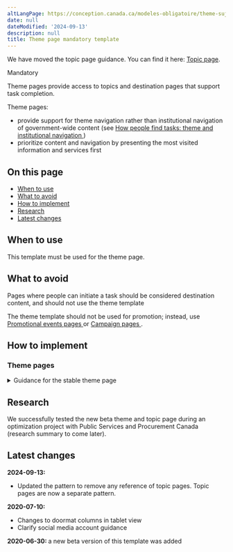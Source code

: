 ```yaml
---
altLangPage: https://conception.canada.ca/modeles-obligatoire/theme-sujet.html
date: null
dateModified: '2024-09-13'
description: null
title: Theme page mandatory template
---
```


<p>We have moved the topic page guidance. You can find it here: <a href="topic.html">Topic page</a>.</p>



<p>
 <span class="label label-danger">
  Mandatory
 </span>
</p>

<p>
 Theme pages provide access to topics and destination pages that support task completion.
</p>

<p>
 Theme pages:
</p>

<ul>
 <li>
  provide support for theme navigation rather than institutional navigation of government-wide content (see
  <a href="{{ site.url }}/specifications/information-findability/organizing-content.html#toc1">
   How people find tasks: theme and institutional navigation
  </a>
  )
 </li>
 <li>
  prioritize content and navigation by presenting the most visited information and services first
 </li>
</ul>

<section>
 <h2>
  On this page
 </h2>
 <ul>
  <li>
   <a href="#use">
    When to use
   </a>
  </li>
  <li>
   <a href="#avoid">
    What to avoid
   </a>
  </li>
  <li>
   <a href="#specifications">
    How to implement
   </a>
  </li>
  <li>
   <a href="#research">
    Research
   </a>
  </li>
  <li>
   <a href="#changes">
    Latest changes
   </a>
  </li>
 </ul>
</section>

<section>
 <h2 id="use">
  When to use
 </h2>
 <p>
  This template must be used for the theme page.
 </p>
</section>

<section>
 <h2 id="avoid">
  What to avoid
 </h2>
 <p>
  Pages where people can initiate a task should be considered destination content, and should not use the theme template
 </p>
 <p>
  The theme template should not be used for promotion; instead, use
  <a href="../recommended-templates/promotional-events-pages.html">
   Promotional events pages
  </a>
  or
  <a href="../recommended-templates/campaign-pages.html">
   Campaign pages
  </a>
  .
 </p>
</section>

<section>
 <h2 id="specifications">
  How to implement
 </h2>
</section>


<div class="clearfix">
</div>

<section>
 <h3>
  Theme pages
 </h3>

 <details>
  <summary>
   Guidance for the stable theme page
  </summary>
  <div class="btn-group mrgn-bttm-sm">
   <button class="btn btn-default wb-toggle" data-toggle='{"selector": "details", "parent": "#template-elements-1", "type": "on"}' type="button">
    Expand All
   </button>
   <button class="btn btn-default wb-toggle" data-toggle='{"selector": "details", "parent": "#template-elements-1", "type": "off"}' type="button">
    Collapse All
   </button>
  </div>
  <div class="row">
   <div class="col-lg-6 pull-right">
    <figure class="mrgn-bttm-lg">
     <figcaption class="text-center">
      <b>
       Theme page template
      </b>
     </figcaption>
     <img alt="Template of theme page showing sections that make up its structure. Read top to bottom and left to right. Specifications detailed below." class="full-width" src="../images/theme-page-en.jpg"/>
    </figure>
   </div>
   <div class="col-lg-6 pull-left">
    <div id="template-elements-1">
     <section>
      <h3>
       1: Theme title
      </h3>
      <p>
       <span class="label label-danger">
        Mandatory
       </span>
      </p>
      <p>
       Describes the theme and page content
      </p>
      <ul class="list-unstyled">
       <li id="element1-1">
        <details class="mrgn-bttm-sm">
         <summary class="wb-toggle" data-toggle='{"print":"on"}'>
          <strong>
           Presentation
          </strong>
         </summary>
         <ul>
          <li>
           theme title must be a unique H1
          </li>
          <li>
           must be the first component on the page
          </li>
         </ul>
        </details>
       </li>
      </ul>
     </section>
     <section>
      <h3>
       2: Theme introductory paragraph
      </h3>
      <p>
       <span class="label label-danger">
        Mandatory
       </span>
      </p>
      <p>
       Describes the top tasks and topics that can be accessed on this page
      </p>
      <ul class="list-unstyled">
       <li id="element1-2a">
        <details class="mrgn-bttm-sm">
         <summary class="wb-toggle" data-toggle='{"print":"on"}'>
          <strong>
           Content
          </strong>
         </summary>
         <ul>
          <li>
           provides an overview of all top tasks that can be accomplished on the given theme
          </li>
          <li>
           keep the text short and concise
          </li>
          <li>
           written for a grade 6-8 reading level
          </li>
         </ul>
        </details>
       </li>
       <li id="element1-2b">
        <details class="mrgn-bttm-sm">
         <summary class="wb-toggle" data-toggle='{"print":"on"}'>
          <strong>
           Presentation
          </strong>
         </summary>
         <ul>
          <li>
           appears below the theme title
          </li>
          <li>
           appears to the left of the theme carousel
          </li>
         </ul>
        </details>
       </li>
      </ul>
     </section>
     <section>
      <h3>
       3: Theme carousel
      </h3>
      <p>
       <span class="label label-info">
        Optional
       </span>
      </p>
      <p>
       Features theme-specific top tasks and topic information that is timely and relevant
      </p>
      <ul class="list-unstyled">
       <li id="element1-3a">
        <details class="mrgn-bttm-sm">
         <summary class="wb-toggle" data-toggle='{"print":"on"}'>
          <strong>
           Content
          </strong>
         </summary>
         <ul>
          <li>
           use the
           <a href="../common-design-patterns/carousels.html">
            Carousels
           </a>
           pattern
          </li>
         </ul>
        </details>
       </li>
       <li id="element1-3b">
        <details class="mrgn-bttm-sm">
         <summary class="wb-toggle" data-toggle='{"print":"on"}'>
          <strong>
           Presentation
          </strong>
         </summary>
         <ul>
          <li>
           appears at the top of the page
          </li>
          <li>
           appears to the right of the theme introductory paragraph
          </li>
         </ul>
        </details>
       </li>
      </ul>
     </section>
     <section>
      <h3>
       4: Theme social media channels
      </h3>
      <p>
       <span class="label label-warning">
        Conditional
       </span>
      </p>
      <p>
       Features theme-specific social media channels
      </p>
      <ul class="list-unstyled">
       <li id="element1-4a">
        <details class="mrgn-bttm-sm">
         <summary class="wb-toggle" data-toggle='{"print":"on"}'>
          <strong>
           Content
          </strong>
         </summary>
         <ul>
          <li>
           this component is mandatory when there is 1 or more theme related social media channels that exist
          </li>
          <li>
           use the
           <a href="../common-design-patterns/social-media-channels.html">
            Social media channels block (follow block)
           </a>
           pattern
          </li>
         </ul>
        </details>
       </li>
       <li id="element1-4b">
        <details class="mrgn-bttm-sm">
         <summary class="wb-toggle" data-toggle='{"print":"on"}'>
          <strong>
           Presentation
          </strong>
         </summary>
         <ul>
          <li>
           appears below the theme introductory paragraph
          </li>
         </ul>
        </details>
       </li>
      </ul>
     </section>
     <section>
      <h3>
       5: Services and information
      </h3>
      <p>
       <span class="label label-danger">
        Mandatory
       </span>
      </p>
      <p>
       Features theme-specific topics
      </p>
      <ul class="list-unstyled">
       <li id="element1-5a">
        <details class="mrgn-bttm-sm">
         <summary class="wb-toggle" data-toggle='{"print":"on"}'>
          <strong>
           Content
          </strong>
         </summary>
         <ul>
          <li>
           use the
           <a href="../common-design-patterns/services-information.html">
            Services and information
           </a>
           pattern
          </li>
         </ul>
        </details>
       </li>
       <li id="element1-5b">
        <details class="mrgn-bttm-sm">
         <summary class="wb-toggle" data-toggle='{"print":"on"}'>
          <strong>
           Presentation
          </strong>
         </summary>
         <ul>
          <li>
           appears below the theme social media channels and to the left of “Most requested”
          </li>
          <li>
           heading is labelled “Services and information”
          </li>
         </ul>
        </details>
       </li>
      </ul>
     </section>
     <section>
      <h3>
       6: Most requested
      </h3>
      <p>
       <span class="label label-danger">
        Mandatory
       </span>
      </p>
      <p>
       Features theme-specific top tasks
      </p>
      <ul class="list-unstyled">
       <li id="element1-6a">
        <details class="mrgn-bttm-sm">
         <summary class="wb-toggle" data-toggle='{"print":"on"}'>
          <strong>
           Content
          </strong>
         </summary>
         <ul>
          <li>
           use the
           <a href="../common-design-patterns/most-requested.html">
            Most requested
           </a>
           pattern
          </li>
         </ul>
        </details>
       </li>
       <li id="element1-6b">
        <details class="mrgn-bttm-sm">
         <summary class="wb-toggle" data-toggle='{"print":"on"}'>
          <strong>
           Presentation
          </strong>
         </summary>
         <ul>
          <li>
           appears to the right of “Services and information”
          </li>
          <li>
           heading is labelled “Most requested”
          </li>
         </ul>
        </details>
       </li>
      </ul>
     </section>
     <section>
      <h3>
       7: More information for
      </h3>
      <p>
       <span class="label label-warning">
        Conditional
       </span>
      </p>
      <p>
       Links to related government-wide audience information
      </p>
      <ul class="list-unstyled">
       <li id="element1-7a">
        <details class="mrgn-bttm-sm">
         <summary class="wb-toggle" data-toggle='{"print":"on"}'>
          <strong>
           Content
          </strong>
         </summary>
         <ul>
          <li>
           this component is mandatory when there is 1 or more theme-related government-wide audience page or audience topic page that exist
          </li>
          <li>
           use the
           <a href="../common-design-patterns/more-information.html">
            More information for
           </a>
           pattern
          </li>
         </ul>
        </details>
       </li>
       <li id="element1-7b">
        <details class="mrgn-bttm-sm">
         <summary class="wb-toggle" data-toggle='{"print":"on"}'>
          <strong>
           Presentation
          </strong>
         </summary>
         <ul>
          <li>
           appears below “Most requested”
          </li>
          <li>
           heading is labelled “More information for”
          </li>
         </ul>
        </details>
       </li>
      </ul>
     </section>
     <section>
      <h3>
       8: Theme features
      </h3>
      <p>
       <span class="label label-danger">
        Mandatory
       </span>
      </p>
      <p>
       Promotes theme-specific current activities being led by departments and agencies across the
       <abbr title="Government of Canada">
        GC
       </abbr>
      </p>
      <ul class="list-unstyled">
       <li id="element1-8a">
        <details class="mrgn-bttm-sm">
         <summary class="wb-toggle" data-toggle='{"print":"on"}'>
          <strong>
           Content
          </strong>
         </summary>
         <ul>
          <li>
           use the
           <a href="../common-design-patterns/feature-tiles.html">
            Context-specific features
           </a>
           pattern
          </li>
         </ul>
        </details>
       </li>
       <li id="element1-9b">
        <details class="mrgn-bttm-sm">
         <summary class="wb-toggle" data-toggle='{"print":"on"}'>
          <strong>
           Presentation
          </strong>
         </summary>
         <ul>
          <li>
           appears below “Services and information”
          </li>
         </ul>
        </details>
       </li>
      </ul>
     </section>
    </div>
   </div>
  </div>
  <h2 id="navigation">
   User navigation
  </h2>
  <p>
   Canada.ca is organized around 15 themes, based on an analysis of top tasks (most requested information and services) across the Government of Canada.
  </p>
  <p>
   While the themes emphasize top tasks related to information and service delivery, they also provide a window into activities of  the Government of Canada that are undertaken to support programs and services (for  example,  research, consultation, policy development).
  </p>
  <figure class="mrgn-bttm-lg">
   <figcaption class="text-center">
    <b>
     User navigation diagram
    </b>
   </figcaption>
   <img alt="Diagram of how to navigate to theme pages on Canada.ca. Text version below:" class="img-responsive center-block" src="https://www.canada.ca/content/dam/tbs-sct/images/government-communications/canada-content-style-guide/theme-pages-ia-eng.png"/>
   <details>
    <summary class="wb-toggle" data-toggle='{"print":"on"}'>
     Text version
    </summary>
    <p>
     Theme pages can be accessed from the Canada.ca home page.
    </p>
   </details>
  </figure>
 </details>
</section>

<h2 id="research">
 Research
</h2>

<p>
 We successfully tested the new beta theme and topic page during an optimization project with Public Services and Procurement Canada (research summary to come later).
</p>

<section>
 <h2 id="changes">
  Latest changes
 </h2>
 <p>
 <strong>
   2024-09-13:
  </strong>
 </p>
 <ul>
  <li>
   Updated the pattern to remove any reference of topic pages. Topic pages are now a separate pattern. 
  </li>
 </ul>
  <strong>
   2020-07-10:
  </strong>
 </p>
 <ul>
  <li>
   Changes to doormat columns in tablet view
  </li>
  <li>
   Clarify social media account guidance
  </li>
 </ul>
 <p>
  <strong>
   2020-06-30:
  </strong>
  a new beta version of this template was added
 </p>
</section>
